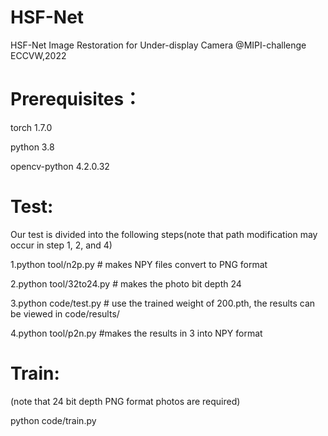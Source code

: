 # HSF-Net
HSF-Net Image Restoration for Under-display Camera @MIPI-challenge ECCVW,2022

# Prerequisites：

torch 1.7.0

python 3.8

opencv-python 4.2.0.32



# Test:

Our test is divided into the following steps(note that path modification may occur in step 1, 2, and 4)

1.python tool/n2p.py # makes NPY files convert to PNG format

2.python tool/32to24.py # makes the photo bit depth 24

3.python code/test.py # use the trained weight of 200.pth, the results can be viewed in code/results/

4.python tool/p2n.py #makes the results in 3 into NPY format


# Train: 

(note that 24 bit depth PNG format photos are required)

python code/train.py
